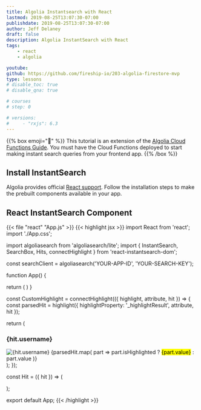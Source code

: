 ```yaml
---
title: Algolia Instantsearch with React
lastmod: 2019-08-25T13:07:30-07:00
publishdate: 2019-08-25T13:07:30-07:00
author: Jeff Delaney
draft: false
description: Algolia InstantSearch with React
tags: 
    - react
    - algolia

youtube: 
github: https://github.com/fireship-io/203-algolia-firestore-mvp
type: lessons
# disable_toc: true
# disable_qna: true

# courses
# step: 0

# versions: 
#     - "rxjs": 6.3
---
```


{{% box emoji="👀" %}}
This tutorial is an extension of the [Algolia Cloud Functions Guide](/lessons/algolia-cloud-functions/). You must have the Cloud Functions deployed to start making instant search queries from your frontend app. 
{{% /box %}}

## Install InstantSearch

Algolia provides official [React support](https://www.algolia.com/doc/guides/building-search-ui/installation/react/). Follow the installation steps to make the prebuilt components available in your app. 

## React InstantSearch Component

{{< file "react" "App.js" >}}
{{< highlight jsx >}}
import React from 'react';
import './App.css';

import algoliasearch from 'algoliasearch/lite';
import { InstantSearch, SearchBox, Hits, connectHighlight } from 'react-instantsearch-dom';

const searchClient = algoliasearch('YOUR-APP-ID', 'YOUR-SEARCH-KEY');


function App() {
  
  return (
    <InstantSearch searchClient={searchClient} indexName="customers">
      <SearchBox />
      <Hits hitComponent={Hit} />
    </InstantSearch>
  )
}

const CustomHighlight = connectHighlight(({ highlight, attribute, hit }) => {
  const parsedHit = highlight({
    highlightProperty: '_highlightResult',
    attribute,
    hit
  });

  return (
    <div>
      <h3>{hit.username}</h3>
      <img src={hit.avatar} alt={hit.username} />
      {parsedHit.map(
        part => part.isHighlighted ? <mark>{part.value}</mark> : part.value
      )}
    </div>
  );
});

const Hit = ({ hit }) => (
  <p>
    <CustomHighlight attribute="bio" hit={hit} />
  </p>
);


export default App;
{{< /highlight >}}

